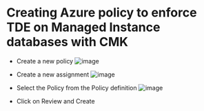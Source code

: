 # Creating Azure policy to enforce TDE on Managed Instance databases with CMK

* Create a new policy
![image](https://user-images.githubusercontent.com/22504173/75174808-3b507800-56ff-11ea-82c1-8a9cc3b599ac.png)


* Create a new assignment
![image](https://user-images.githubusercontent.com/22504173/75174843-4dcab180-56ff-11ea-9a72-ec50328c6544.png)

* Select the Policy from the Policy definition
![image](https://user-images.githubusercontent.com/22504173/75174889-60dd8180-56ff-11ea-9965-ab4bd8f7fa6e.png)

* Click on Review and Create
